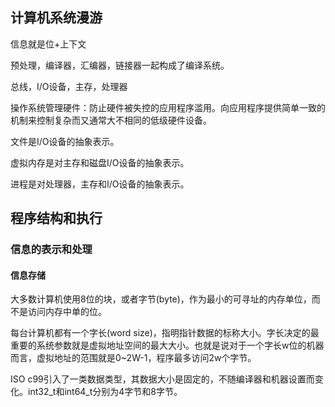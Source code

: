 ## 计算机系统漫游

信息就是位+上下文

预处理，编译器，汇编器，链接器一起构成了编译系统。

总线，I/O设备，主存，处理器

操作系统管理硬件：防止硬件被失控的应用程序滥用。向应用程序提供简单一致的机制来控制复杂而又通常大不相同的低级硬件设备。

文件是I/O设备的抽象表示。

虚拟内存是对主存和磁盘I/O设备的抽象表示。

进程是对处理器，主存和I/O设备的抽象表示。

## 程序结构和执行
### 信息的表示和处理
#### 信息存储
大多数计算机使用8位的块，或者字节(byte)，作为最小的可寻址的内存单位，而不是访问内存中单的位。

每台计算机都有一个字长(word size)，指明指针数据的标称大小。字长决定的最重要的系统参数就是虚拟地址空间的最大大小。也就是说对于一个字长w位的机器而言，虚拟地址的范围就是0~2W-1，程序最多访问2w个字节。

ISO c99引入了一类数据类型，其数据大小是固定的，不随编译器和机器设置而变化。int32_t和int64_t分别为4字节和8字节。